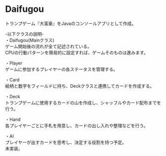 # Daifugou
トランプゲーム『大富豪』をJavaのコンソールアプリとして作成。

-以下クラスの説明-  
・Daifugou(Mainクラス)  
ゲーム開始後の流れが全て記述されている。  
CPUの行動パターンを簡易的に設定すれば、ゲームそのものは進みます。
  
・Player  
ゲームに参加するプレイヤーの各ステータスを管理する。  
  
・Card  
絵柄と数字をフィールドに持ち、Deckクラスと連携してカードを作成する。  
  
・Deck  
トランプゲームに使用するカードの山を作成し、シャッフルやカード配布までを行う。  
  
・Hand  
各プレイヤーごとに手札を用意し、カードの出し入れや整理などを行う。  
  
・AI  
プレイヤーが出すカードを思考し、決定する役割を持つ予定。  
未実装。  
